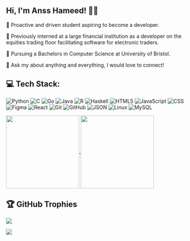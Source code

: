 ## Hi, I'm Anss Hameed! 👋🏼

🌟 Proactive and driven student aspiring to become a developer.  

🌟 Previously interned at a large financial institution as a developer on the equities trading floor facilitating software for electronic traders. 

🌟 Pursuing a Bachelors in Computer Science at University of Bristol. 

🌟 Ask my about anything and everything, I would love to connect! 

## 💻 Tech Stack:
![Python](https://img.shields.io/badge/Python-FFD43B?style=for-the-badge&logo=python&logoColor=blue) ![C](https://img.shields.io/badge/C-00599C?style=for-the-badge&logo=c&logoColor=white) ![Go](https://img.shields.io/badge/Go-00ADD8?style=for-the-badge&logo=go&logoColor=white) ![Java](https://img.shields.io/badge/java-%23ED8B00.svg?style=for-the-badge&logo=openjdk&logoColor=white) ![R](https://img.shields.io/badge/r-%23276DC3.svg?style=for-the-badge&logo=r&logoColor=white) ![Haskell](https://img.shields.io/badge/Haskell-5e5086?style=for-the-badge&logo=haskell&logoColor=white) ![HTML5](https://img.shields.io/badge/html5-%23E34F26.svg?style=for-the-badge&logo=html5&logoColor=white) ![JavaScript](https://img.shields.io/badge/javascript-%23323330.svg?style=for-the-badge&logo=javascript&logoColor=%23F7DF1E) ![CSS](https://img.shields.io/badge/CSS3-1572B6?style=for-the-badge&logo=css3&logoColor=white) ![Figma](https://img.shields.io/badge/figma-%23F24E1E.svg?style=for-the-badge&logo=figma&logoColor=white) ![React](https://img.shields.io/badge/react-%2320232a.svg?style=for-the-badge&logo=react&logoColor=%2361DAFB) ![Git](https://img.shields.io/badge/git-%23F05033.svg?style=for-the-badge&logo=git&logoColor=white) ![GitHub](https://img.shields.io/badge/github-%23121011.svg?style=for-the-badge&logo=github&logoColor=white) ![JSON](https://img.shields.io/badge/json-5E5C5C?style=for-the-badge&logo=json&logoColor=white) ![Linux](https://img.shields.io/badge/Alpine_Linux-0D597F?style=for-the-badge&logo=alpine-linux&logoColor=white) ![MySQL](https://img.shields.io/badge/MySQL-005C84?style=for-the-badge&logo=mysql&logoColor=white)

<a href="https://github.com/anuraghazra/github-readme-stats">
  <img height=200 align="center" src="https://github-readme-stats.vercel.app/api?username=Moiz-16&rank_icon=github&show_icons=true&include_all_commits=true&theme=transparent"  />
</a>
<a href="https://github.com/anuraghazra/convoychat">
  <img height=200 align="center" src="https://github-readme-stats.vercel.app/api/top-langs?username=Moiz-16&layout=compact&langs_count=8&card_width=190&hide_progress=true&theme=transparent" />
</a>



## 🏆 GitHub Trophies
![](https://github-profile-trophy.vercel.app/?username=Moiz-16&theme=transparent&no-frame=true&no-bg=false&margin-w=4)

[![](https://visitcount.itsvg.in/api?id=Moiz-16&icon=2&color=1)](https://visitcount.itsvg.in)
